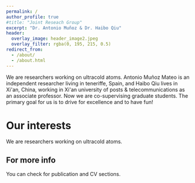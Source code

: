 ```yaml
---
permalink: /
author_profile: true
#title: "Joint Reseach Group"
excerpt: "Dr. Antonio Muñoz & Dr. Haibo Qiu"
header:
  overlay_image: header_image2.jpeg
  overlay_filter: rgba(0, 195, 215, 0.5)
redirect_from: 
  - /about/
  - /about.html
---
```

We are researchers working on ultracold atoms. Antonio Muñoz Mateo is an independent researcher living in teneriffe, Spain, and Haibo Qiu lives in Xi'an, China, working in Xi'an university of posts & telecommunications as an associate professor. Now we are co-supervising graduate students. The primary goal for us is to drive for excellence and to have fun!


Our interests
======
We are researchers working on ultracold atoms.  


For more info
------
You can check for publication and CV sections.
